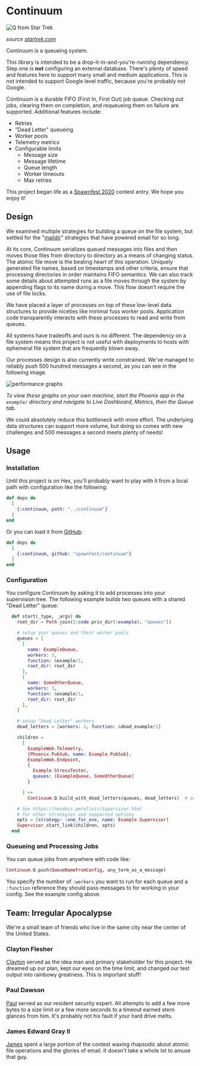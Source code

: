 # Continuum

![Q from Star Trek](https://raw.githubusercontent.com/spawnfest/continuum/master/media/q.jpg)

_source [startrek.com](https://www.startrek.com/database_article/q-aliens)_

Continuum is a queueing system.

This library is intended to be a drop-it-in-and-you're-running dependency.  Step
one is **not** configuring an external database.  There's plenty of speed and 
features here to support many small and medium applications.  This is not 
intended to support Google level traffic, because you're probably not Google.

Continuum is a durable FIFO (First In, First Out) job queue.  Checking out jobs,
clearing them on completion, and requeueing them on failure are supported.
Additional features include:

* Retries
* "Dead Letter" queueing
* Worker pools
* Telemetry metrics
* Configurable limits
    * Message size
    * Message lifetime
    * Queue length
    * Worker timeouts
    * Max retries
    
This project began life as a [Spawnfest 2020](https://spawnfest.github.io/) 
contest entry.  We hope you enjoy it!

## Design

We examined multiple strategies for building a queue on the file system, but 
settled for the "[maildir](http://cr.yp.to/proto/maildir.html)" strategies that 
have powered email for so long.

At its core, Continuum serializes queued messages into files and then moves 
those files from directory to directory as a means of changing status.  The 
atomic file move is the beating heart of this operation.  Uniquely generated 
file names, based on timestamps and other criteria, ensure that processing 
directories in order maintains FIFO semantics.  We can also track some details 
about attempted runs as a file moves through the system by appending flags to 
its name during a move.  This flow doesn't require the use of file locks.

We have placed a layer of processes on top of these low-level data structures 
to provide niceties like minimal fuss worker pools.  Application code 
transparently interacts with these processes to read and write from queues.

All systems have tradeoffs and ours is no different.  The dependency on a file 
system means this project is not useful with deployments to hosts with ephemeral
file system that are frequently blown away.

Our processes design is also currently write constrained.  We've managed to 
reliably push 500 hundred messages a second, as you can see in the following 
image.

![performance graphs](https://raw.githubusercontent.com/spawnfest/continuum/master/media/early_performance.png)

_To view these graphs on your own machine, start the Phoenix app in the 
`example/` directory and navigate to Live Dashboard, Metrics, then the Queue 
tab._

We could absolutely reduce this bottleneck with more effort.  The underlying 
data structures can support more volume, but doing so comes with new challenges 
and 500 messages a second meets plenty of needs!

## Usage

### Installation

Until this project is on Hex, you'll probably want to play with it from a local 
path with configuration like the following:

```elixir
def deps do
  [
    {:continuum, path: "../continuum"}
  ]
end
```

Or you can load it from [GitHub](https://github.com/spawnfest/continuum):

```elixir
def deps do
  [
    {:continuum, github: "spawnfest/continuum"}
  ]
end
```

### Configuration

You configure Continuum by asking it to add processes into your supervision 
tree.  The following example builds two queues with a shared "Dead Letter" 
queue:

```elixir
  def start(_type, _args) do
    root_dir = Path.join([:code.priv_dir(:example), "queues"])

    # setup your queues and their worker pools
    queues = [
      [
        name: ExampleQueue,
        workers: 3,
        function: &example/1,
        root_dir: root_dir
      ],
      [
        name: SomeOtherQueue,
        workers: 3,
        function: &example/1,
        root_dir: root_dir
      ],
    ]

    # setup "Dead Letter" workers
    dead_letters = [workers: 1, function: &dead_example/1]

    children =
      [
        ExampleWeb.Telemetry,
        {Phoenix.PubSub, name: Example.PubSub},
        ExampleWeb.Endpoint,
        {
          Example.StressTester,
          queues: [ExampleQueue, SomeOtherQueue]
        }

      ] ++
        Continuum.Q.build_with_dead_letters(queues, dead_letters)  # add queues!

    # See https://hexdocs.pm/elixir/Supervisor.html
    # for other strategies and supported options
    opts = [strategy: :one_for_one, name: Example.Supervisor]
    Supervisor.start_link(children, opts)
  end
```

### Queueing and Processing Jobs

You can queue jobs from anywhere with code like:

```elixir
Continuum.Q.push(QueueNameFromConfig, any_term_as_a_message)
```

You specify the number of `:workers` you want to run for each queue and a 
`:function` reference they should pass messages to for working in your config.
See the example config above.

## Team:  Irregular Apocalypse

We're a small team of friends who live in the same city near the center of the 
United States.

### Clayton Flesher

[Clayton](https://twitter.com/claytonflesher) served as the idea man and primary
stakeholder for this project.  He dreamed up our plan, kept our eyes on the time
limit, and changed our test output into rainbowy greatness.  This is important 
stuff!

### Paul Dawson

[Paul](https://twitter.com/piisalie) served as our resident security expert.
All attempts to add a few more bytes to a size limit or a few more seconds to a
timeout earned stern glances from him.  It's probably not his fault if your hard
drive melts.

### James Edward Gray II

[James](https://twitter.com/JEG2) spent a large portion of the contest waxing 
rhapsodic about atomic file operations and the glories of email.  It doesn't 
take a whole lot to amuse that guy.
